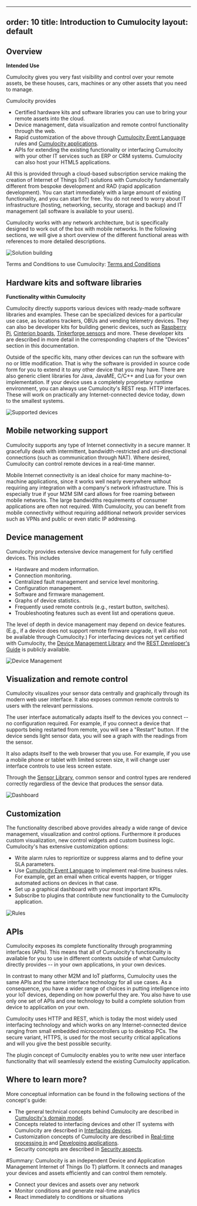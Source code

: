 
---
order: 10
title: Introduction to Cumulocity
layout: default
---

## Overview

**Intended Use**

Cumulocity gives you very fast visibility and control over your remote assets, be these houses, cars, machines or any other assets that you need to manage. 

Cumulocity provides

* Certified hardware kits and software libraries you can use to bring your remote assets into the cloud.
* Device management, data visualization and remote control functionality through the web.
* Rapid customization of the above through [Cumulocity Event Language](/guides/concepts/realtime) rules and [Cumulocity applications](/guides/concepts/applications).
* APIs for extending the existing functionality or interfacing Cumulocity with your other IT services such as ERP or CRM systems. Cumulocity can also host your HTML5 applications.

All this is provided through a cloud-based subscription service making the creation of Internet of Things (IoT) solutions with Cumulocity fundamentally different from bespoke development and RAD (rapid application development). You can start immediately with a large amount of existing functionality, and you can start for free. You do not need to worry about IT infrastructure (hosting, networking, security, storage and backup) and IT management (all software is available to your users). 

Cumulocity works with any network architecture, but is specifically designed to work out of the box with mobile networks. In the following sections, we will give a short overview of the different functional areas with references to more detailed descriptions.

![Solution building](/guides/concepts-guide/solution.gif)

Terms and Conditions to use Cumulocity:
[Terms and Conditions](http://cumulocity.com/terms-and-conditions/)

## Hardware kits and software libraries

**Functionality within Cumulocity**

Cumulocity directly supports various devices with ready-made software libraries and examples. These can be specialized devices for a particular use case, as locations trackers, OBUs and vending telemetry devices. They can also be developer kits for building generic devices, such as [Raspberry Pi](/guides/devices/raspberry-pi), [Cinterion boards](/guides/devices/cinterion), [Tinkerforge sensors](/guides/devices/tinkerforge) and more. These developer kits are described in more detail in the corresponding chapters of the "Devices" section in this documentation.

Outside of the specific kits, many other devices can run the software with no or little modification. That is why the software is provided in source code form for you to extend it to any other device that you may have. There are also generic client libraries for Java, JavaME, C/C++ and Lua for your own implementation. If your device uses a completely proprietary runtime environment, you can always use Cumulocity's REST resp. HTTP interfaces. These will work on practically any Internet-connected device today, down to the smallest systems.

![Supported devices](/guides/concepts-guide/devices.png)

## Mobile networking support

Cumulocity supports any type of Internet connectivity in a secure manner. It gracefully deals with intermittent, bandwidth-restricted and uni-directional connections (such as communication through NAT). Where desired, Cumulocity can control remote devices in a real-time manner.

Mobile Internet connectivity is an ideal choice for many machine-to-machine applications, since it works well nearly everywhere without requiring any integration with a company's network infrastructure. This is especially true if your M2M SIM card allows for free roaming between mobile networks. The large bandwidths requirements of consumer applications are often not required. With Cumulocity, you can benefit from mobile connectivity without requiring additional network provider services such as VPNs and public or even static IP addressing.

## Device management

Cumulocity provides extensive device management for fully certified devices. This includes

* Hardware and modem information.
* Connection monitoring.
* Centralized fault management and service level monitoring.
* Configuration management.
* Software and firmware management.
* Graphs of device statistics.
* Frequently used remote controls (e.g., restart button, switches).
* Troubleshooting features such as event list and operations queue.

The level of depth in device management may depend on device features. (E.g., if a device does not support remote firmware upgrade, it will also not be available through Cumulocity.) For interfacing devices not yet certified with Cumulocity, the [Device Management Library](/guides/reference/device-management) and the [REST Developer's Guide](/guides/rest/device-integration) is publicly available.

![Device Management](/guides/concepts-guide/devicemanagement.png)

## Visualization and remote control

Cumulocity visualizes your sensor data centrally and graphically through its modern web user interface. It also exposes common remote controls to users with the relevant permissions.

The user interface automatically adapts itself to the devices you connect -- no configuration required. For example, if you connect a device that supports being restarted from remote, you will see a "Restart" button. If the device sends light sensor data, you will see a graph with the readings from the sensor.

It also adapts itself to the web browser that you use. For example, if you use a mobile phone or tablet with limited screen size, it will change user interface controls to use less screen estate.

Through the [Sensor Library](/guides/reference/sensor-library), common sensor and control types are rendered  correctly regardless of the device that produces the sensor data.

![Dashboard](/guides/concepts-guide/dashboard.png)

## Customization

The functionality described above provides already a wide range of device management, visualization and control options. Furthermore it produces custom visualization, new control widgets and custom business logic. Cumulocity's has extensive customization options:

* Write alarm rules to reprioritize or suppress alarms and to define your SLA parameters.
* Use [Cumulocity Event Language](/guides/concepts/realtime) to implement real-time business rules. For example, get an email when critical events happen, or trigger automated actions on devices in that case.
* Set up a graphical dashboard with your most important KPIs.
* Subscribe to plugins that contribute new functionality to the Cumulocity application.

![Rules](/guides/concepts-guide/rules.png)

## APIs

Cumulocity exposes its complete functionality through programming interfaces (APIs). This means that all of Cumulocity's functionality is available for you to use in different contexts outside of what Cumulocity directly provides -- in your own applications, in your own devices.

In contrast to many other M2M and IoT platforms, Cumulocity uses the same APIs and the same interface technology for all use cases. As a consequence, you have a wider range of choices in putting intelligence into your IoT devices, depending on how powerful they are. You also have to use only one set of APIs and one technology to build a complete solution from device to application on your own.

Cumulocity uses HTTP and REST, which is today the most widely used interfacing technology and which works on any Internet-connected device ranging from small embedded microcontrollers up to desktop PCs. The secure variant, HTTPS, is used for the most security critical applications and will you give the best possible security.

The plugin concept of Cumulocity enables you to write new user interface functionality that will seamlessly extend the existing Cumulocity application.

## Where to learn more?

More conceptual information can be found in the following sections of the concept's guide:

* The general technical concepts behind Cumulocity are described in [Cumulocity's domain model](/guides/concepts/domain-model).
* Concepts related to interfacing devices and other IT systems with Cumulocity are described in [Interfacing devices](/guides/concepts/interfacing-devices).
* Customization concepts of Cumulocity are described in [Real-time processing in](/guides/concepts/realtime) and [Developing  applications](/guides/concepts/applications).
* Security concepts are described in [Security aspects](/guides/concepts/security).

#Summary:
Cumulocity is an independent Device and Application Management Internet of Things (Io T) platform. It connects and manages your devices and assets efficiently and can control them remotely.

* Connect your devices and assets over any network
* Monitor conditions and generate real-time analytics
* React immediately to conditions or situations 
